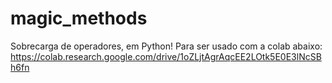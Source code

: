 # magic_methods
Sobrecarga de operadores, em Python!
Para ser usado com a colab abaixo:
https://colab.research.google.com/drive/1oZLjtAgrAqcEE2LOtk5E0E3lNcSBh6fn

